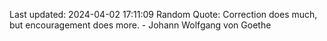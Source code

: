 Last updated: 2024-04-02 17:11:09
Random Quote: Correction does much, but encouragement does more. - Johann Wolfgang von Goethe